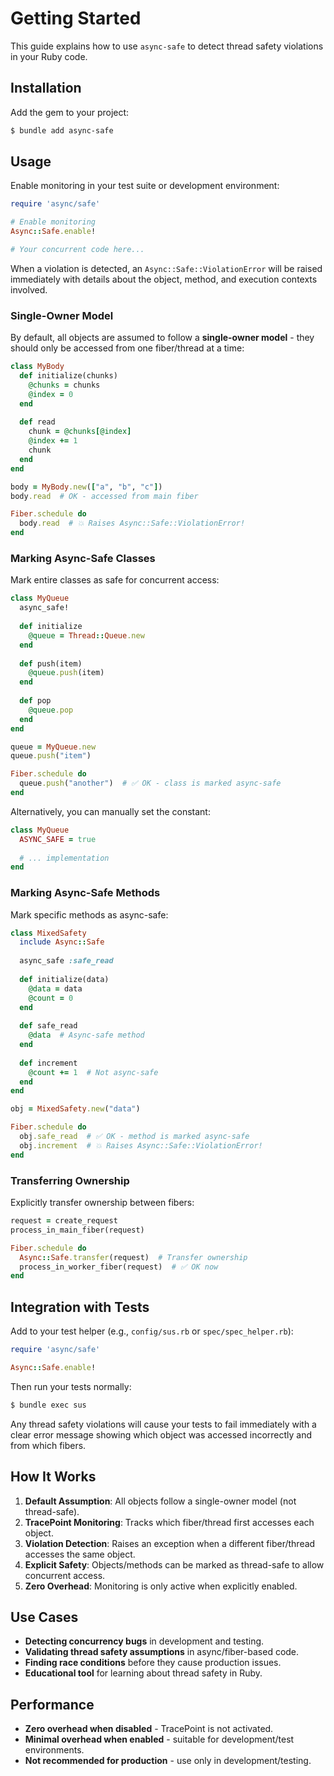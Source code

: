 # Getting Started

This guide explains how to use `async-safe` to detect thread safety violations in your Ruby code.

## Installation

Add the gem to your project:

~~~ bash
$ bundle add async-safe
~~~

## Usage

Enable monitoring in your test suite or development environment:

~~~ ruby
require 'async/safe'

# Enable monitoring
Async::Safe.enable!

# Your concurrent code here...
~~~

When a violation is detected, an `Async::Safe::ViolationError` will be raised immediately with details about the object, method, and execution contexts involved.

### Single-Owner Model

By default, all objects are assumed to follow a **single-owner model** - they should only be accessed from one fiber/thread at a time:

~~~ ruby
class MyBody
  def initialize(chunks)
    @chunks = chunks
    @index = 0
  end
  
  def read
    chunk = @chunks[@index]
    @index += 1
    chunk
  end
end

body = MyBody.new(["a", "b", "c"])
body.read  # OK - accessed from main fiber

Fiber.schedule do
  body.read  # 💥 Raises Async::Safe::ViolationError!
end
~~~

### Marking Async-Safe Classes

Mark entire classes as safe for concurrent access:

~~~ ruby
class MyQueue
  async_safe!
  
  def initialize
    @queue = Thread::Queue.new
  end
  
  def push(item)
    @queue.push(item)
  end
  
  def pop
    @queue.pop
  end
end

queue = MyQueue.new
queue.push("item")

Fiber.schedule do
  queue.push("another")  # ✅ OK - class is marked async-safe
end
~~~

Alternatively, you can manually set the constant:

~~~ ruby
class MyQueue
  ASYNC_SAFE = true
  
  # ... implementation
end
~~~

### Marking Async-Safe Methods

Mark specific methods as async-safe:

~~~ ruby
class MixedSafety
  include Async::Safe
  
  async_safe :safe_read
  
  def initialize(data)
    @data = data
    @count = 0
  end
  
  def safe_read
    @data  # Async-safe method
  end
  
  def increment
    @count += 1  # Not async-safe
  end
end

obj = MixedSafety.new("data")

Fiber.schedule do
  obj.safe_read  # ✅ OK - method is marked async-safe
  obj.increment  # 💥 Raises Async::Safe::ViolationError!
end
~~~

### Transferring Ownership

Explicitly transfer ownership between fibers:

~~~ ruby
request = create_request
process_in_main_fiber(request)

Fiber.schedule do
  Async::Safe.transfer(request)  # Transfer ownership
  process_in_worker_fiber(request)  # ✅ OK now
end
~~~

## Integration with Tests

Add to your test helper (e.g., `config/sus.rb` or `spec/spec_helper.rb`):

~~~ ruby
require 'async/safe'

Async::Safe.enable!
~~~

Then run your tests normally:

~~~ bash
$ bundle exec sus
~~~

Any thread safety violations will cause your tests to fail immediately with a clear error message showing which object was accessed incorrectly and from which fibers.

## How It Works

1. **Default Assumption**: All objects follow a single-owner model (not thread-safe).
2. **TracePoint Monitoring**: Tracks which fiber/thread first accesses each object.
3. **Violation Detection**: Raises an exception when a different fiber/thread accesses the same object.
4. **Explicit Safety**: Objects/methods can be marked as thread-safe to allow concurrent access.
5. **Zero Overhead**: Monitoring is only active when explicitly enabled.

## Use Cases

- **Detecting concurrency bugs** in development and testing.
- **Validating thread safety assumptions** in async/fiber-based code.
- **Finding race conditions** before they cause production issues.
- **Educational tool** for learning about thread safety in Ruby.

## Performance

- **Zero overhead when disabled** - TracePoint is not activated.
- **Minimal overhead when enabled** - suitable for development/test environments.
- **Not recommended for production** - use only in development/testing.
